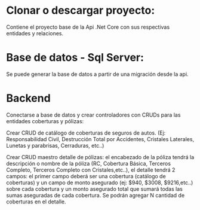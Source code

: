 # Clonar o descargar proyecto:
Contiene el proyecto base de la Api .Net Core con sus respectivas entidades y relaciones.

# Base de datos - Sql Server:

Se puede generar la base de datos a partir de una migración desde la api.

# Backend
Conectarse a base de datos y crear controladores con CRUDs para las entidades coberturas y pólizas:

Crear CRUD de catálogo de coberturas de seguros de autos. (Ej: Responsabilidad Civil, Destrucción Total por Accidentes, Cristales Laterales, Lunetas y parabrisas, Cerraduras, etc..)

Crear CRUD maestro detalle de pólizas: el encabezado de la póliza tendrá la descripción o nombre de la póliza (RC, Cobertura Básica, Terceros Completo, Terceros Completo con Cristales,etc..), el detalle tendrá 2 campos: el primer campo deberá ser una cobertura (catálogo de coberturas) y un campo de monto asegurado (ej: $940, $3008, $9216,etc..) sobre cada cobertura y un monto asegurado total que sumará todas las sumas aseguradas de cada cobertura. Se podrán agregar N cantidad de coberturas en el detalle.
